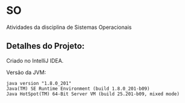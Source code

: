 # SO
Atividades da disciplina de Sistemas Operacionais

## Detalhes do Projeto:

Criado no IntelliJ IDEA.

Versão da JVM:
```
java version "1.8.0_201"
Java(TM) SE Runtime Environment (build 1.8.0_201-b09)
Java HotSpot(TM) 64-Bit Server VM (build 25.201-b09, mixed mode)
```

